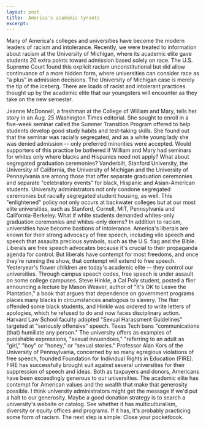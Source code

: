 ```yaml
---
layout: post
title:  America's academic tyrants
excerpt:
---
```




            

    

            

Many of America's colleges and universities have become the modern leaders of racism and intolerance. Recently, we were treated to information about racism at the University of Michigan, where its academic elite gave students 20 extra points toward admission based solely on race. 
The U.S. Supreme Court found this explicit racism unconstitutional but did allow continuance of a more hidden form, where universities can consider race as "a plus" in admission decisions. The University of Michigan case is merely the tip of the iceberg. There are loads of racist and intolerant practices thought up by the academic elite that our youngsters will encounter as they take on the new semester. 

Jeanne McDonnell, a freshman at the College of William and Mary, tells her story in an Aug. 25 Washington Times editorial. She sought to enroll in a five-week seminar called the Summer Transition Program offered to help students develop good study habits and test-taking skills. She found out that the seminar was racially segregated, and as a white young lady she was denied admission -- only preferred minorities were accepted. Would supporters of this practice be bothered if William and Mary had seminars for whites only where blacks and Hispanics need not apply? 
What about segregated graduation ceremonies? Vanderbilt, Stanford University, the University of California, the University of Michigan and the University of Pennsylvania are among those that offer separate graduation ceremonies and separate "celebratory events" for black, Hispanic and Asian-American students. University administrators not only condone segregated ceremonies but racially segregated student housing, as well. 
This "enlightened" policy not only occurs at backwater colleges but at our most elite universities, such as Stanford, Cornell, MIT, Pennsylvania and California-Berkeley. What if white students demanded whites-only graduation ceremonies and whites-only dorms? 
In addition to racism, universities have become bastions of intolerance. America's liberals are known for their strong advocacy of free speech, including vile speech and speech that assaults precious symbols, such as the U.S. flag and the Bible. Liberals are free speech advocates because it's crucial to their propaganda agenda for control. But liberals have contempt for most freedoms, and once they're running the show, that contempt will extend to free speech. 
Yesteryear's flower children are today's academic elite -- they control our universities. Through campus speech codes, free speech is under assault on some college campuses. Steve Hinkle, a Cal Poly student, posted a flier announcing a lecture by Mason Weaver, author of "It's OK to Leave the Plantation," a book that argues that dependence on government programs places many blacks in circumstances analogous to slavery. The flier offended some black students, and Hinkle was ordered to write letters of apologies, which he refused to do and now faces disciplinary action. 
Harvard Law School faculty adopted "Sexual Harassment Guidelines" targeted at "seriously offensive" speech. Texas Tech bans "communications (that) humiliate any person." The university offers as examples of punishable expressions, "sexual innuendoes," "referring to an adult as "girl," "boy" or "honey," or "sexual stories." Professor Alan Kors of the University of Pennsylvania, concerned by so many egregious violations of free speech, founded Foundation for Individual Rights in Education (FIRE). FIRE has successfully brought suit against several universities for their suppression of speech and ideas. 
Both as taxpayers and donors, Americans have been exceedingly generous to our universities. The academic elite has contempt for American values and the wealth that make that generosity possible. I think university administrators might get the message if we'd put a halt to our generosity. Maybe a good donation strategy is to search a university's website or catalog. See whether it has multiculturalism, diversity or equity offices and programs. If it has, it's probably practicing some form of racism. The next step is simple: Close your pocketbook. 

        
